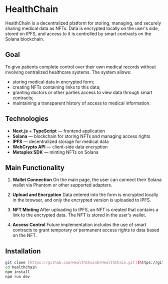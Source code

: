 # HealthChain

HealthChain is a decentralized platform for storing, managing, and securely sharing medical data as NFTs. Data is encrypted locally on the user's side, stored on IPFS, and access to it is controlled by smart contracts on the Solana blockchain.

## Goal

To give patients complete control over their own medical records without involving centralized healthcare systems. The system allows:

- storing medical data in encrypted form;
- creating NFTs containing links to this data;
- granting doctors or other parties access to view data through smart contracts;
- maintaining a transparent history of access to medical information.

## Technologies

- **Next.js** + **TypeScript** — frontend application
- **Solana** — blockchain for storing NFTs and managing access rights
- **IPFS** — decentralized storage for medical data
- **WebCrypto API** — client-side data encryption
- **Metaplex SDK** — minting NFTs on Solana

## Main Functionality

1.  **Wallet Connection**
    On the main page, the user can connect their Solana wallet via Phantom or other supported adapters.

2.  **Upload and Encryption**
    Data entered into the form is encrypted locally in the browser, and only the encrypted version is uploaded to IPFS.

3.  **NFT Minting**
    After uploading to IPFS, an NFT is created that contains a link to the encrypted data. The NFT is stored in the user's wallet.

4.  **Access Control**
    Future implementation includes the use of smart contracts to grant temporary or permanent access rights to data based on the NFT.

## Installation

```bash
git clone [https://github.com/HealthChainD/HealthChain.git](https://github.com/HealthChainD/HealthChain.git)
cd healthchain
npm install
npm run dev